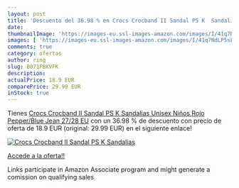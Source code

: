 ```yaml
---
layout: post
title: 'Descuento del 36.98 % en Crocs Crocband II Sandal PS K  Sandalias'
date: 
thumbnailImage: 'https://images-eu.ssl-images-amazon.com/images/I/41q7NdLP5sL._SL200_.jpg'
images: [ 'https://images-eu.ssl-images-amazon.com/images/I/41q7NdLP5sL._SL200_.jpg' ]
comments: true
category: ofertas
author: ring
slug: B071FBKVFK
description:
actualPrice: 18.9 EUR
comparePrice: 29.99 EUR
inStock: true
---
```


Tienes [Crocs Crocband II Sandal PS K  Sandalias Unisex Niños  Rojo  Pepper/Blue Jean   27/28 EU](https://www.amazon.es/dp/B071FBKVFK/?tag=tolees-21) con un 36.98 % de descuento con precio de oferta de 18.9 EUR (original: 29.99 EUR) en el siguiente enlace!

[![Crocs Crocband II Sandal PS K  Sandalias](https://images-eu.ssl-images-amazon.com/images/I/41q7NdLP5sL._SL200_.jpg)](https://www.amazon.es/dp/B071FBKVFK/?tag=tolees-21)

[Accede a la oferta!!](https://www.amazon.es/dp/B071FBKVFK/?tag=tolees-21)

Links participate in Amazon Associate program and might generate a comission on qualifying sales


